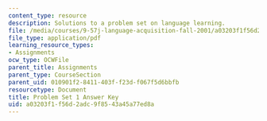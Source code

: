 ```yaml
---
content_type: resource
description: Solutions to a problem set on language learning.
file: /media/courses/9-57j-language-acquisition-fall-2001/a03203f1f56d2adc9f8543a45a77ed8a_ProblemSet1Answers.pdf
file_type: application/pdf
learning_resource_types:
- Assignments
ocw_type: OCWFile
parent_title: Assignments
parent_type: CourseSection
parent_uid: 010901f2-8411-403f-f23d-f067f5d6bbfb
resourcetype: Document
title: Problem Set 1 Answer Key
uid: a03203f1-f56d-2adc-9f85-43a45a77ed8a
---
```

